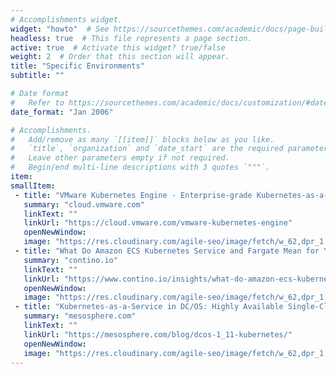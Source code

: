 ```yaml
---
# Accomplishments widget.
widget: "howto"  # See https://sourcethemes.com/academic/docs/page-builder/
headless: true  # This file represents a page section.
active: true  # Activate this widget? true/false
weight: 2  # Order that this section will appear.
title: "Specific Environments"
subtitle: ""

# Date format
#   Refer to https://sourcethemes.com/academic/docs/customization/#date-format
date_format: "Jan 2006"

# Accomplishments.
#   Add/remove as many `[[item]]` blocks below as you like.
#   `title`, `organization` and `date_start` are the required parameters.
#   Leave other parameters empty if not required.
#   Begin/end multi-line descriptions with 3 quotes `"""`.
item:
smallItem: 
 - title: "VMware Kubernetes Engine - Enterprise-grade Kubernetes-as-a-Service"
   summary: "cloud.vmware.com"
   linkText: ""
   linkUrl: "https://cloud.vmware.com/vmware-kubernetes-engine"
   openNewWindow: 
   image: "https://res.cloudinary.com/agile-seo/image/fetch/w_62,dpr_1.0,d_blank_am8gzx.png/https%3A%2F%2Flogo.clearbit.com%2Fcloud.vmware.com%3Fsize%3D250"
 - title: "What Do Amazon ECS Kubernetes Service and Fargate Mean for You?"
   summary: "contino.io"
   linkText: ""
   linkUrl: "https://www.contino.io/insights/what-do-amazon-ecs-kubernetes-service-and-fargate-mean-for-you"
   openNewWindow: 
   image: "https://res.cloudinary.com/agile-seo/image/fetch/w_62,dpr_1.0,d_blank_am8gzx.png/https%3A%2F%2Flogo.clearbit.com%2Fcontino.io%3Fsize%3D250"
 - title: "Kubernetes-as-a-Service in DC/OS: Highly Available Single-Click Installation"
   summary: "mesosphere.com"
   linkText: ""
   linkUrl: "https://mesosphere.com/blog/dcos-1_11-kubernetes/"
   openNewWindow: 
   image: "https://res.cloudinary.com/agile-seo/image/fetch/w_62,dpr_1.0,d_blank_am8gzx.png/https%3A%2F%2Flogo.clearbit.com%2Fmesosphere.com%3Fsize%3D250"
---
```


